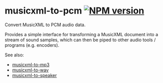 # musicxml-to-pcm [![NPM version](http://img.shields.io/npm/v/musicxml-to-pcm.svg?style=flat-square)](https://www.npmjs.org/package/musicxml-to-pcm)

Convert MusicXML to PCM audio data.

Provides a simple interface for transforming a MusicXML document into a stream of sound samples, which can then be piped to other audio tools / programs (e.g. encoders).

See also:

- [musicxml-to-mp3](https://github.com/lukehorvat/musicxml-to-mp3)
- [musicxml-to-wav](https://github.com/lukehorvat/musicxml-to-wav)
- [musicxml-to-speaker](https://github.com/lukehorvat/musicxml-to-speaker)
